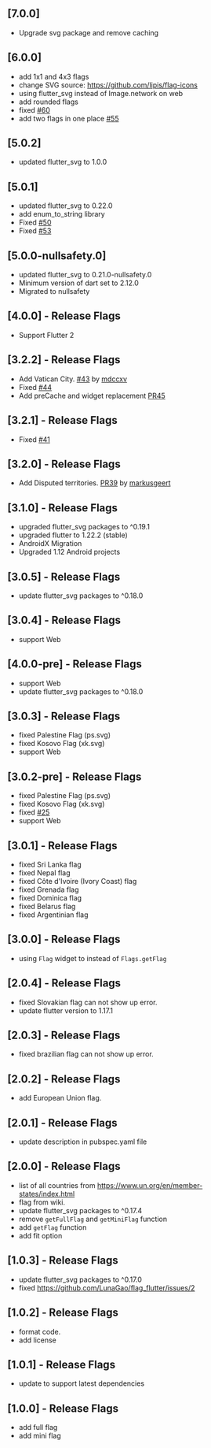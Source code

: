 ## [7.0.0]
* Upgrade svg package and remove caching

## [6.0.0]
* add 1x1 and 4x3 flags
* change SVG source: https://github.com/lipis/flag-icons
* using flutter_svg instead of Image.network on web
* add rounded flags
* fixed [#60](https://github.com/LunaGao/flag_flutter/issues/60)
* add two flags in one place [#55](https://github.com/LunaGao/flag_flutter/issues/55)

## [5.0.2]
* updated flutter_svg to 1.0.0

## [5.0.1]
* updated flutter_svg to 0.22.0
* add enum_to_string library
* Fixed [#50](https://github.com/LunaGao/flag_flutter/issues/50)
* Fixed [#53](https://github.com/LunaGao/flag_flutter/issues/53)

## [5.0.0-nullsafety.0]
* updated flutter_svg to 0.21.0-nullsafety.0
* Minimum version of dart set to 2.12.0
* Migrated to nullsafety

## [4.0.0] - Release Flags
* Support Flutter 2

## [3.2.2] - Release Flags
* Add Vatican City. [#43](https://github.com/LunaGao/flag_flutter/pull/43) by [mdccxv](https://github.com/mdccxv)
* Fixed [#44](https://github.com/LunaGao/flag_flutter/issues/44)
* Add preCache and widget replacement [PR45](https://github.com/LunaGao/flag_flutter/pull/45)

## [3.2.1] - Release Flags
* Fixed [#41](https://github.com/LunaGao/flag_flutter/issues/41) 

## [3.2.0] - Release Flags
* Add Disputed territories. [PR39](https://github.com/LunaGao/flag_flutter/pull/39) by [markusgeert](https://github.com/markusgeert)

## [3.1.0] - Release Flags
* upgraded flutter_svg packages to ^0.19.1
* upgraded flutter to 1.22.2 (stable)
* AndroidX Migration
* Upgraded 1.12 Android projects

## [3.0.5] - Release Flags
* update flutter_svg packages to ^0.18.0

## [3.0.4] - Release Flags
* support Web

## [4.0.0-pre] - Release Flags
* support Web
* update flutter_svg packages to ^0.18.0

## [3.0.3] - Release Flags
* fixed Palestine Flag (ps.svg)
* fixed Kosovo Flag (xk.svg)
* support Web

## [3.0.2-pre] - Release Flags
* fixed Palestine Flag (ps.svg)
* fixed Kosovo Flag (xk.svg)
* fixed [#25](https://github.com/LunaGao/flag_flutter/issues/25)
* support Web

## [3.0.1] - Release Flags
* fixed Sri Lanka flag
* fixed Nepal flag
* fixed Côte d'Ivoire (Ivory Coast) flag
* fixed Grenada flag
* fixed Dominica flag
* fixed Belarus flag
* fixed Argentinian flag

## [3.0.0] - Release Flags
* using `Flag` widget to instead of `Flags.getFlag`

## [2.0.4] - Release Flags
* fixed Slovakian flag can not show up error.
* update flutter version to 1.17.1

## [2.0.3] - Release Flags
* fixed brazilian flag can not show up error.

## [2.0.2] - Release Flags
* add European Union flag.

## [2.0.1] - Release Flags
* update description in pubspec.yaml file

## [2.0.0] - Release Flags
* list of all countries from https://www.un.org/en/member-states/index.html
* flag from wiki.
* update flutter_svg packages to ^0.17.4
* remove `getFullFlag` and `getMiniFlag` function
* add `getFlag` function
* add fit option

## [1.0.3] - Release Flags

* update flutter_svg packages to ^0.17.0
* fixed https://github.com/LunaGao/flag_flutter/issues/2

## [1.0.2] - Release Flags

* format code.
* add license

## [1.0.1] - Release Flags

* update to support latest dependencies

## [1.0.0] - Release Flags

* add full flag
* add mini flag
